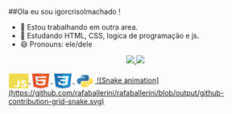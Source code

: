 ##Ola eu sou igorcrisolmachado !

- 🔭 Estou trabalhando em outra area.
- 🌱 Estudando HTML, CSS, logica de programação e js.
- 😄 Pronouns: ele/dele 
<div align="center">
  <a href="https://github.com/igorcrisolmachado">
  <img height="180em" src="https://github-readme-stats.vercel.app/api?username=igorcrisolmachado&show_icons=true&theme=dark&include_all_commits=true&count_private=true"/>
  <img height="180em" src="https://github-readme-stats.vercel.app/api/top-langs/?username=igorcrisolmachado&layout=compact&langs_count=7&theme=dark"/>
</div>
<div style="display: inline_block"><br>
  <img align="center" alt="Igor-Js" height="30" width="40" src="https://raw.githubusercontent.com/devicons/devicon/master/icons/javascript/javascript-plain.svg">
  <img align="center" alt="Igor-HTML" height="30" width="40" src="https://raw.githubusercontent.com/devicons/devicon/master/icons/html5/html5-original.svg">
  <img align="center" alt="Igor-CSS" height="30" width="40" src="https://raw.githubusercontent.com/devicons/devicon/master/icons/css3/css3-original.svg">
  <img align="center" alt="Igor-Python" height="30" width="40" src="https://raw.githubusercontent.com/devicons/devicon/master/icons/python/python-original.svg">
   ![Snake animation](https://github.com/rafaballerini/rafaballerini/blob/output/github-contribution-grid-snake.svg)
 </div>
